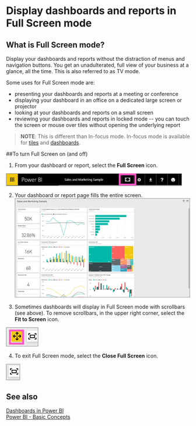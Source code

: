 ﻿<properties
   pageTitle="Display dashboards and reports in Full Screen mode"
   description="Display dashboards and reports in Full Screen mode"
   services="powerbi"
   documentationCenter=""
   authors="mihart"
   manager="mblythe"
   editor=""
   tags="power bi"/>

<tags
   ms.service="powerbi"
   ms.devlang="NA"
   ms.topic="article"
   ms.tgt_pltfrm="NA"
   ms.workload="powerbi"
   ms.date="11/01/2015"
   ms.author="mihart"/>

# Display dashboards and reports in Full Screen mode  
## What is Full Screen mode?

Display your dashboards and reports without the distraction of menus and navigation buttons.  You get an unadulterated, full view of your business at a glance, all the time. This is also referred to as TV mode.

Some uses for Full Screen mode are:

- presenting your dashboards and reports at a meeting or conference
- displaying your dashboard in an office on a dedicated large screen or projector
- looking at your dashboards and reports on a small screen
- reviewing your dashboards and reports in locked mode -- you can touch the screen or mouse over tiles without opening the underlying report

>**NOTE**:
>This is different than In-focus mode.  In-focus mode is available for [tiles](powerbi-service-display-tile-in-full-screen-mode.md)
and [dashboards](powerbi-service-dash-in-focus-mode.md).

##To turn Full Screen on (and off)
1. From your dashboard or report, select the **Full Screen** icon.

  ![](media/powerbi-service-dash-and-reports-fullscreen/PBI_TvModeIcon.jpg)

2. Your dashboard or report page fills the entire screen.
  ![](media/powerbi-service-dash-and-reports-fullscreen/PBI_TVMode.jpg)

3. Sometimes dashboards will display in Full Screen mode with scrollbars (see above). To remove scrollbars, in the upper right corner, select the **Fit to Screen** icon.

  ![](media/powerbi-service-dash-and-reports-fullscreen/PBI_FitToScreenIcon.jpg)

4. To exit Full Screen mode, select the **Close Full Screen** icon.

  ![](media/powerbi-service-dash-and-reports-fullscreen/PBI_FitToScreenIconClose.jpg)

## See also  
[Dashboards in Power BI](powerbi-service-dashboards.md)  
[Power BI - Basic Concepts](powerbi-service-basic-concepts.md)  

